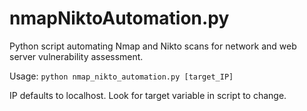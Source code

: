 # nmapNiktoAutomation.py
Python script automating Nmap and Nikto scans for network and web server vulnerability assessment.

Usage:
 `python nmap_nikto_automation.py [target_IP]` 

IP defaults to localhost. Look for target variable in script to change. 
